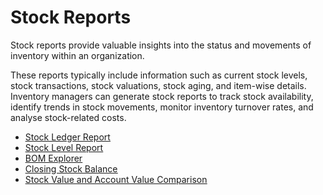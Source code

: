 # Stock Reports 
Stock reports provide valuable insights into the status and movements of inventory within an organization.

These reports typically include information such as current stock levels, stock transactions, stock valuations, stock aging, and item-wise details. Inventory managers can generate stock reports to track stock availability, identify trends in stock movements, monitor inventory turnover rates, and analyse stock-related costs.

* <ins>[Stock Ledger Report](stock_ledger_report.md)</ins>
* <ins>[Stock Level Report](stock_lvl_report.md)</ins>
* <ins>[BOM Explorer](bom_explorer.md)</ins>
* <ins>[Closing Stock Balance](closing_stock_balance.md)</ins>
* <ins>[Stock Value and Account Value Comparison](stock_val_accVal_com.md)</ins>
